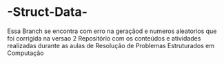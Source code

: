 # -Struct-Data-
Essa Branch se encontra com erro na geraçãod e numeros aleatorios que foi corrigida na versao 2
Repositório com os conteúdos e atividades realizadas durante as aulas de Resolução de Problemas Estruturados em Computação

